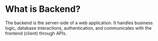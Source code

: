 # What is Backend?
The backend is the server-side of a web application. It handles business logic, database interactions, authentication, and communicates with the frontend (client) through APIs.
